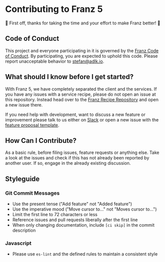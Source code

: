 # Contributing to Franz 5

:tada: First off, thanks for taking the time and your effort to make Franz better! :tada:

## Code of Conduct

This project and everyone participating in it is governed by the [Franz Code of Conduct](CODE_OF_CONDUCT.md). By participating, you are expected to uphold this code. Please report unacceptable behavior to [stefan@adlk.io](mailto:stefan@adlk.io).

## What should I know before I get started?
With Franz 5, we have completely separated the client and the services. If you have any issues with a service recipe, please do not open an issue at this repository. Instead head over to the [Franz Recipe Repository](https://github.com/meetfranz/recipes) and open a new issue there.

If you need help with development, want to discuss a new feature or improvement please talk to us either on [Slack](https://slack.franz.im) or open a new issue with the [feature proposal template](.github/FEATURE_PROPOSAL_TEMPLATE.md).

## How Can I Contribute?
As a basic rule, before filing issues, feature requests or anything else. Take a look at the issues and check if this has not already been reported by another user. If so, engage in the already existing discussion.

## Styleguide
### Git Commit Messages
* Use the present tense ("Add feature" not "Added feature")
* Use the imperative mood ("Move cursor to..." not "Moves cursor to...")
* Limit the first line to 72 characters or less
* Reference issues and pull requests liberally after the first line
* When only changing documentation, include `[ci skip]` in the commit description

### Javascript
* Please use `es-lint` and the defined rules to maintain a consistent style  

